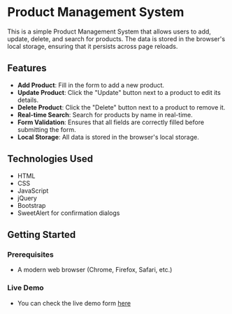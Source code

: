 # Product Management System

This is a simple Product Management System that allows users to add, update, delete, and search for products. The data is stored in the browser's local storage, ensuring that it persists across page reloads.

## Features

- **Add Product**: Fill in the form to add a new product.
- **Update Product**: Click the "Update" button next to a product to edit its details.
- **Delete Product**: Click the "Delete" button next to a product to remove it.
- **Real-time Search**: Search for products by name in real-time.
- **Form Validation**: Ensures that all fields are correctly filled before submitting the form.
- **Local Storage**: All data is stored in the browser's local storage.

## Technologies Used

- HTML
- CSS
- JavaScript
- jQuery
- Bootstrap
- SweetAlert for confirmation dialogs

## Getting Started

### Prerequisites

- A modern web browser (Chrome, Firefox, Safari, etc.)

### Live Demo
- You can check the live demo form [here](https://youssefnour1.github.io/CST-Project/)
